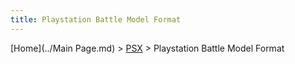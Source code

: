 ```yaml
---
title: Playstation Battle Model Format
---
```


[Home](../Main Page.md) > [PSX](../PSX.md) > Playstation Battle Model Format


